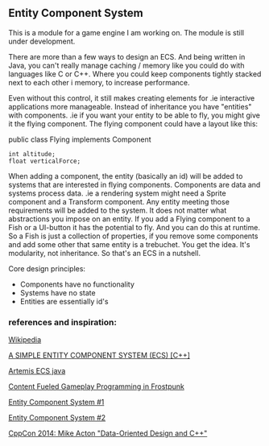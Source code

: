
## Entity Component System

This is a module for a game engine I am working on. The module is still under development.


There are more than a few ways to design an ECS. And being written in Java, you can't really
manage caching / memory like you could do with languages like C or C++.
Where you could keep components tightly stacked next to each other i memory, to increase performance.

Even without this control, it still makes creating elements for .ie interactive applications more manageable.
Instead of inheritance you have "entities" with components.
.ie if you want your entity to be able to fly, you might give it the flying component.
The flying component could have a layout like this:


public class Flying implements Component

    int altitude;
    float verticalForce;


When adding a component, the entity (basically an id) will be added to systems that are interested
in flying components. Components are data and systems process data.
.ie a rendering system might need a Sprite component and a Transform component.
Any entity meeting those requirements will be added to the system.
It does not matter what abstractions you impose on an entity. If you add a Flying component to
a Fish or a UI-button it has the potential to fly. And you can do this at runtime.
So a Fish is just a collection of properties, if you remove some components and add some other
that same entity is a trebuchet. You get the idea. It's modularity, not inheritance.
So that's an ECS in a nutshell.

Core design principles:

* Components have no functionality
* Systems have no state
* Entities are essentially id's




### references and inspiration:


[Wikipedia](https://en.wikipedia.org/wiki/Entity_component_system)

[A SIMPLE ENTITY COMPONENT SYSTEM (ECS) [C++]](https://austinmorlan.com/posts/entity_component_system/)

[Artemis ECS java](https://github.com/gemserk/artemis)

[Content Fueled Gameplay Programming in Frostpunk](https://www.youtube.com/watch?v=9rOtJCUDjtQ&t=2204s&ab_channel=GDC)

[Entity Component System #1](https://www.youtube.com/watch?v=5KugyHKsXLQ&ab_channel=RezBot)

[Entity Component System #2](https://www.youtube.com/watch?v=sOG4M-T__tQ&ab_channel=RezBot)

[CppCon 2014: Mike Acton "Data-Oriented Design and C++"](https://www.youtube.com/watch?v=rX0ItVEVjHc&t=4276s&ab_channel=CppCon)


